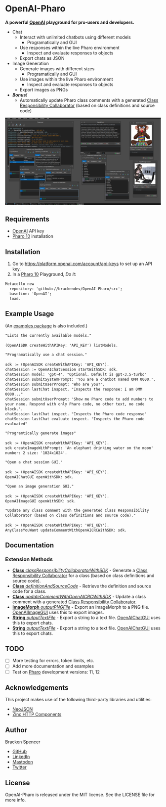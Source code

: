 OpenAI-Pharo
============

**A powerful [OpenAI](https://platform.openai.com/) playground for pro-users and developers.**

* Chat
  * Interact with unlimited chatbots using different models
    * Programatically and GUI
  * Use responses within the live Pharo environment
    * Inspect and evaluate responses to objects
  * Export chats as JSON
* Image Generation
  * Generate images with different sizes
    * Programatically and GUI
  * Use images within the live Pharo environment
    * Inspect and evaluate responses to objects
  * Export images as PNGs
* **_Bonus!_** 
  * Automatically update Pharo class comments with a generated [Class Responsibility Collaborator](https://en.wikipedia.org/wiki/Class-responsibility-collaboration_card) (based on class definitions and source code)

![](images/screenshot.png)

## Requirements

* [OpenAI](https://platform.openai.com/) API key
* [Pharo 10](https://www.pharo.org/) installation

## Installation

1. Go to <https://platform.openai.com/account/api-keys> to set up an API key.
2. In a [Pharo 10](https://www.pharo.org/) Playground, _Do it_:

```smalltalk
Metacello new 
  repository: 'github://brackendev/OpenAI-Pharo/src';
  baseline: 'OpenAI';
  load.
```

## Example Usage

(An [examples package](https://github.com/brackendev/OpenAI-Pharo/tree/master/OpenAI-Examples) is also included.)

```smalltalk
"Lists the currently available models."

(OpenAISDK createWithAPIKey: 'API_KEY') listModels.
```

```smalltalk
"Programatically use a chat session."

sdk := (OpenAISDK createWithAPIKey: 'API_KEY').
chatSession := OpenAIChatSession startWithSDK: sdk.
chatSession model: 'gpt-4'. "Optional. Default is gpt-3.5-turbo"
chatSession submitSystemPrompt: 'You are a chatbot named OMM 0000.'.
chatSession submitUserPrompt: 'Who are you?'.
chatSession lastChat inspect. "Inspects the response: I am OMM 0000..."
chatSession submitUserPrompt: 'Show me Pharo code to add numbers to your name. Respond with only Pharo code, no other text, no code block.'.
chatSession lastChat inspect. "Inspects the Pharo code response"
chatSession lastChat evaluate inspect. "Inspects the Pharo code evaluated"
```

```smalltalk
"Programtically generate images"

sdk := (OpenAISDK createWithAPIKey: 'API_KEY').
sdk createImageWithPrompt: 'An elephant drinking water on the moon' number: 2 size: '1024x1024'.
```

```smalltalk
"Open a chat session GUI."

sdk := (OpenAISDK createWithAPIKey: 'API_KEY').
OpenAIChatGUI openWithSDK: sdk.
```

```smalltalk
"Open an image generation GUI."

sdk := (OpenAISDK createWithAPIKey: 'API_KEY').
OpenAIImageGUI openWithSDK: sdk.
```

```smalltalk
"Update any class comment with the generated Class Responsibility Collaborator (based on class definitions and source code)."

sdk := (OpenAISDK createWithAPIKey: 'API_KEY').
AnyClassYouWant updateCommentWithOpenAICRCWithSDK: sdk.
```

## Documentation

### Extension Methods

* [**Class** _classResponsibilityCollaboratorWithSDK_](https://github.com/brackendev/OpenAI-Pharo/blob/master/OpenAI/Class.extension.st) - Generate a [Class Responsibility Collaborator](https://en.wikipedia.org/wiki/Class-responsibility-collaboration_card) for a class (based on class definitions and source code).
* [**Class** _definitionAndSourceCode_](https://github.com/brackendev/OpenAI-Pharo/blob/master/OpenAI/Class.extension.st) - Retrieve the definition and source code for a class.
* [**Class** _updateCommentWithOpenAICRCWithSDK_](https://github.com/brackendev/OpenAI-Pharo/blob/master/OpenAI/Class.extension.st) - Update a class comment with a generated [Class Responsibility Collaborator](https://en.wikipedia.org/wiki/Class-responsibility-collaboration_card).
* [**ImageMorph** _outputPNGFile_](https://github.com/brackendev/OpenAI-Pharo/blob/master/OpenAI/ImageMorph.extension.st) - Export an ImageMorph to a PNG file. [OpenAIImageGUI](https://github.com/brackendev/OpenAI-Pharo/blob/master/OpenAI/OpenAIImageGUI.class.st) uses this to export images.
* [**String** _outputTextFile_](https://github.com/brackendev/OpenAI-Pharo/blob/master/OpenAI/String.extension.st) - Export a string to a text file. [OpenAIChatGUI](https://github.com/brackendev/OpenAI-Pharo/blob/master/OpenAI/OpenAIChatGUI.class.st) uses this to export chats.
* [**String** _outputTextFile_](https://github.com/brackendev/OpenAI-Pharo/blob/master/OpenAI/String.extension.st) - Export a string to a text file. [OpenAIChatGUI](https://github.com/brackendev/OpenAI-Pharo/blob/master/OpenAI/OpenAIChatGUI.class.st) uses this to export chats.

## TODO

- [ ] More testing for errors, token limits, etc.
- [ ] Add more documentation and examples
- [ ] Test on [Pharo](https://www.pharo.org/) development versions: 11, 12

## Acknowledgements

This project makes use of the following third-party libraries and utilities:

* [NeoJSON](https://github.com/svenvc/NeoJSON)
* [Zinc HTTP Components](https://github.com/svenvc/zinc)

## Author

Bracken Spencer

* [GitHub](https://www.github.com/brackendev)
* [LinkedIn](https://www.linkedin.com/in/brackenspencer/)
* [Mastodon](https://mastodon.cloud/@brackendev)
* [Twitter](https://twitter.com/brackendev)

## License

OpenAI-Pharo is released under the MIT license. See the LICENSE file for more info.
